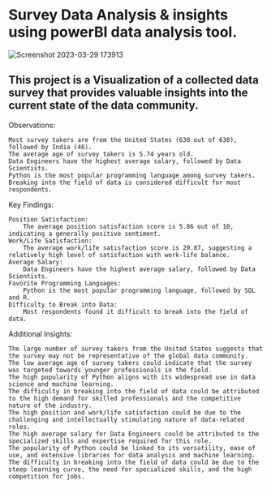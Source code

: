 # Survey Data Analysis & insights using powerBI data analysis tool.

![Screenshot 2023-03-29 173913](https://github.com/user-attachments/assets/461b4690-94f3-42fb-a2c8-ef08f490b4ba)

## This project is a Visualization of a collected data survey that provides valuable insights into the current state of the data community.

Observations:

    Most survey takers are from the United States (630 out of 630), followed by India (46).
    The average age of survey takers is 5.74 years old.
    Data Engineers have the highest average salary, followed by Data Scientists.
    Python is the most popular programming language among survey takers.
    Breaking into the field of data is considered difficult for most respondents.

Key Findings:

    Position Satisfaction:
        The average position satisfaction score is 5.86 out of 10, indicating a generally positive sentiment.
    Work/Life Satisfaction:
        The average work/life satisfaction score is 29.87, suggesting a relatively high level of satisfaction with work-life balance.
    Average Salary:
        Data Engineers have the highest average salary, followed by Data Scientists.
    Favorite Programming Languages:
        Python is the most popular programming language, followed by SQL and R.
    Difficulty to Break into Data:
        Most respondents found it difficult to break into the field of data.

Additional Insights:

    The large number of survey takers from the United States suggests that the survey may not be representative of the global data community.
    The low average age of survey takers could indicate that the survey was targeted towards younger professionals in the field.
    The high popularity of Python aligns with its widespread use in data science and machine learning.
    The difficulty in breaking into the field of data could be attributed to the high demand for skilled professionals and the competitive nature of the industry.
    The high position and work/life satisfaction could be due to the challenging and intellectually stimulating nature of data-related roles.
    The high average salary for Data Engineers could be attributed to the specialized skills and expertise required for this role.
    The popularity of Python could be linked to its versatility, ease of use, and extensive libraries for data analysis and machine learning.
    The difficulty in breaking into the field of data could be due to the steep learning curve, the need for specialized skills, and the high competition for jobs.
